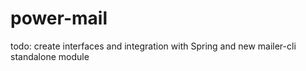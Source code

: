 # power-mail
todo: create interfaces and integration with Spring and new mailer-cli standalone module
